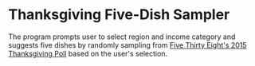 # Thanksgiving Five-Dish Sampler

The program prompts user to select region and income category and suggests five dishes by randomly sampling from [Five Thirty Eight's 2015 Thanksgiving Poll](https://github.com/fivethirtyeight/data/tree/master/thanksgiving-2015) based on the user's selection. 
